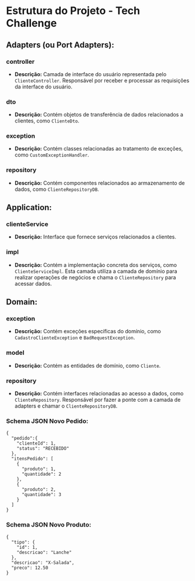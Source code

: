 # Estrutura do Projeto - Tech Challenge

## Adapters (ou Port Adapters):

### controller

- **Descrição:** Camada de interface do usuário representada pelo `ClienteController`. Responsável por receber e processar as requisições da interface do usuário.

### dto

- **Descrição:** Contém objetos de transferência de dados relacionados a clientes, como `ClienteDto`.

### exception

- **Descrição:** Contém classes relacionadas ao tratamento de exceções, como `CustomExceptionHandler`.

### repository

- **Descrição:** Contém componentes relacionados ao armazenamento de dados, como `ClienteRepositoryDB`.

## Application:

### clienteService

- **Descrição:** Interface que fornece serviços relacionados a clientes.

### impl

- **Descrição:** Contém a implementação concreta dos serviços, como `ClienteServiceImpl`. Esta camada utiliza a camada de domínio para realizar operações de negócios e chama o `ClienteRepository` para acessar dados.

## Domain:

### exception

- **Descrição:** Contém exceções específicas do domínio, como `CadastroClienteException` e `BadRequestException`.

### model

- **Descrição:** Contém as entidades de domínio, como `Cliente`.

### repository

- **Descrição:** Contém interfaces relacionadas ao acesso a dados, como `ClienteRepository`. Responsável por fazer a ponte com a camada de adapters e chamar o `ClienteRepositoryDB`.

### Schema JSON Novo Pedido:
```
{
  "pedido":{
    "clienteId": 1,
    "status": "RECEBIDO"
  },
  "itensPedido": [
    {
      "produto": 1,
      "quantidade": 2
    },
    {
      "produto": 2,
      "quantidade": 3
    }
  ]
}
```

### Schema JSON Novo Produto:
```
{
  "tipo": {
    "id": 1,
    "descricao": "Lanche"
  },
  "descricao": "X-Salada",
  "preco": 12.50
}
```
